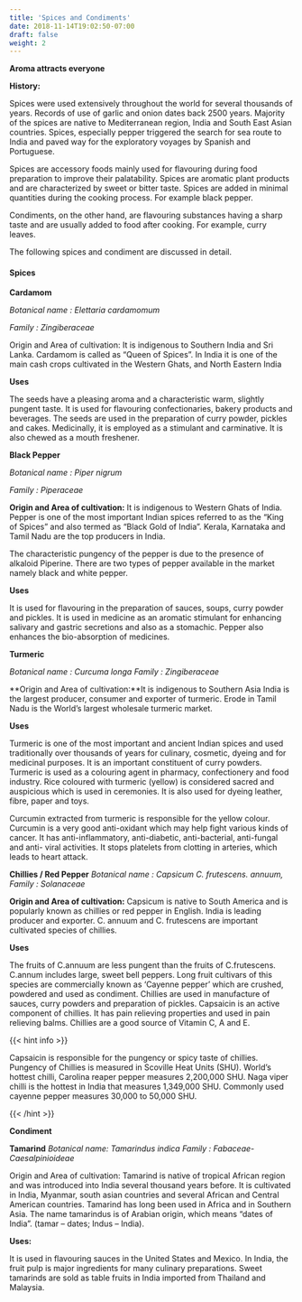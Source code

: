 ```yaml
---
title: 'Spices and Condiments'
date: 2018-11-14T19:02:50-07:00
draft: false
weight: 2
---
```

**Aroma attracts everyone**

**History:**

Spices were used extensively throughout the world for several thousands of years. Records of use of garlic and onion dates back 2500 years. Majority of the spices are native to Mediterranean region, India and South East Asian countries. Spices, especially pepper triggered the search for sea route to India and paved way for the exploratory voyages by Spanish and Portuguese.

Spices are accessory foods mainly used for flavouring during food preparation to improve their palatability. Spices are aromatic plant products and are characterized by sweet or bitter taste. Spices are added in minimal quantities during the cooking process. For example black pepper.

Condiments, on the other hand, are flavouring substances having a sharp taste and are usually added to food after cooking. For example, curry leaves.

The following spices and condiment are discussed in detail.

#### Spices

**Cardamom**

_Botanical name : Elettaria cardamomum_

_Family : Zingiberaceae_

Origin and Area of cultivation: It is indigenous to Southern India and Sri Lanka. Cardamom is called as “Queen of Spices”. In India it is one of the main cash crops cultivated in the Western Ghats, and North Eastern India

**Uses**

The seeds have a pleasing aroma and a characteristic warm, slightly pungent taste. It is used for flavouring confectionaries, bakery products and beverages. The seeds are used in the preparation of curry powder, pickles and cakes. Medicinally, it is employed as a stimulant and carminative. It is also chewed as a mouth freshener.

**Black Pepper**

_Botanical name : Piper nigrum_

_Family : Piperaceae_

**Origin and Area of cultivation:** It is indigenous to Western Ghats of India. Pepper is one of the most important Indian spices referred to as the “King of Spices” and also termed as “Black Gold of India”. Kerala, Karnataka and Tamil Nadu are the top producers in India.

The characteristic pungency of the pepper is due to the presence of alkaloid Piperine. There are two types of pepper available in the market namely black and white pepper.

**Uses**

It is used for flavouring in the preparation of sauces, soups, curry powder and pickles. It is used in medicine as an aromatic stimulant for enhancing salivary and gastric secretions and also as a stomachic. Pepper also enhances the bio-absorption of medicines.

**Turmeric**

_Botanical name : Curcuma longa_ _Family : Zingiberaceae_

\*\*Origin and Area of cultivation:\*\*It is indigenous to Southern Asia India is the largest producer, consumer and exporter of turmeric. Erode in Tamil Nadu is the World’s largest wholesale turmeric market.

**Uses**

Turmeric is one of the most important and ancient Indian spices and used traditionally over thousands of years for culinary, cosmetic, dyeing and for medicinal purposes. It is an important constituent of curry powders. Turmeric is used as a colouring agent in pharmacy, confectionery and food industry. Rice coloured with turmeric (yellow) is considered sacred and auspicious which is used in ceremonies. It is also used for dyeing leather, fibre, paper and toys.

Curcumin extracted from turmeric is responsible for the yellow colour. Curcumin is a very good anti-oxidant which may help fight various kinds of cancer. It has anti-inflammatory, anti-diabetic, anti-bacterial, anti-fungal and anti- viral activities. It stops platelets from clotting in arteries, which leads to heart attack.

**Chillies / Red Pepper** _Botanical name : Capsicum C. frutescens. annuum,_ _Family : Solanaceae_

**Origin and Area of cultivation:** Capsicum is native to South America and is popularly known as chillies or red pepper in English. India is leading producer and exporter. C. annuum and C. frutescens are important cultivated species of chillies.

**Uses**

The fruits of C.annuum are less pungent than the fruits of C.frutescens. C.annum includes large, sweet bell peppers. Long fruit cultivars of this species are commercially known as ‘Cayenne pepper’ which are crushed, powdered and used as condiment. Chillies are used in manufacture of sauces, curry powders and preparation of pickles. Capsaicin is an active component of chillies. It has pain relieving properties and used in pain relieving balms. Chillies are a good source of Vitamin C, A and E.

{{< hint info >}}

Capsaicin is responsible for the pungency or spicy taste of chillies. Pungency of Chillies is measured in Scoville Heat Units (SHU). World’s hottest chilli, Carolina reaper pepper measures 2,200,000 SHU. Naga viper chilli is the hottest in India that measures 1,349,000 SHU. Commonly used cayenne pepper measures 30,000 to 50,000 SHU.

{{< /hint >}}

**Condiment**

**Tamarind** _Botanical name: Tamarindus indica_ _Family : Fabaceae- Caesalpinioideae_

Origin and Area of cultivation: Tamarind is native of tropical African region and was introduced into India several thousand years before. It is cultivated in India, Myanmar, south asian countries and several African and Central American countries. Tamarind has long been used in Africa and in Southern Asia. The name tamarindus is of Arabian origin, which means “dates of India”. (tamar – dates; Indus – India).

**Uses:**

It is used in flavouring sauces in the United States and Mexico. In India, the fruit pulp is major ingredients for many culinary preparations. Sweet tamarinds are sold as table fruits in India imported from Thailand and Malaysia.